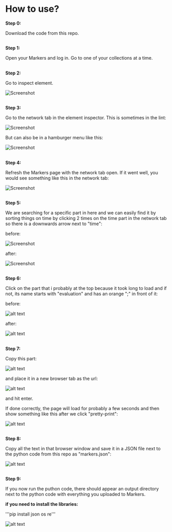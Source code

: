 # How to use?

**Step 0:**

Download the code from this repo.

##

**Step 1:**

Open your Markers and log in.
Go to one of your collections at a time.

##

**Step 2:**

Go to inspect element.

![Screenshot](assets/to_inspect_element.png)

##

**Step 3:**

Go to the network tab in the element inspector.
This is sometimes in the lint:

![Screenshot](assets/network_in_lint.png)

But can also be in a hamburger menu like this:

![Screenshot](assets/network_in_hamburger.png)

##

**Step 4:**

Refresh the Markers page with the network tab open.
If it went well, you would see something like this in the network tab:

![Screenshot](assets/network_after_refresh.png)

##

**Step 5:**

We are searching for a specific part in here and we can easily find it by sorting things on time by clicking 2 times on the time part in the network tab so there is a downwards arrow next to "time":

before:

![Screenshot](assets/before_click.png)

after:

![Screenshot](assets/after_click.png)

##

**Step 6:**

Click on the part that i probably at the top because it took long to load and if not, its name starts with "evaluation" and has an orange ";" in front of it:

before:

![alt text](assets/evaluation_api.png)

after:

![alt text](assets/api_after_click.png)

##

**Step 7:**

Copy this part:

![alt text](assets/copy_api_url.png)

and place it in a new browser tab as the url:

![alt text](assets/place_url_in_new_tab.png)

and hit enter.

If done correctly, the page will load for probably a few seconds and then show something like this after we click "pretty-print":

![alt text](assets/api_result.png)

##

**Step 8:**

Copy all the text in that browser window and save it in a JSON file next to the python code from this repo as "markers.json":

![alt text](assets/text_saved_in_json.png)

##

**Step 9:**

If you now run the puthon code, there should appear an output directory next to the python code with everything you uploaded to Markers.

**if you need to install the libraries:**

'''pip install json os re'''

![alt text](assets/output.png)